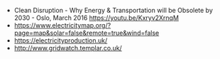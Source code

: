 - Clean Disruption - Why Energy & Transportation will be Obsolete by 2030 - Oslo, March 2016 https://youtu.be/Kxryv2XrnqM
- https://www.electricitymap.org/?page=map&solar=false&remote=true&wind=false
- https://electricityproduction.uk/
- http://www.gridwatch.templar.co.uk/
